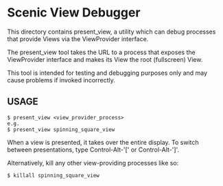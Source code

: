 # Scenic View Debugger

This directory contains present_view, a utility which can debug processes that
provide Views via the ViewProvider interface.

The present_view tool takes the URL to a process that exposes the ViewProvider
interface and makes its View the root (fullscreen) View.

This tool is intended for testing and debugging purposes only and may cause
problems if invoked incorrectly.

## USAGE

```shell
$ present_view <view_provider_process>
e.g.
$ present_view spinning_square_view
```

When a view is presented, it takes over the entire display. To switch between
presentations, type Control-Alt-'[' or Control-Alt-']'.

Alternatively, kill any other view-providing processes like so:
```shell
$ killall spinning_square_view
```
